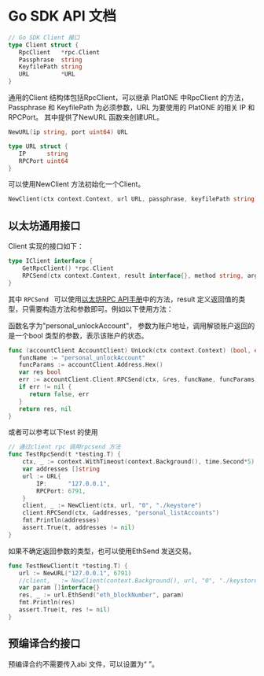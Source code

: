 # Go SDK API 文档



```go
// Go SDK Client 接口
type Client struct {
   RpcClient   *rpc.Client
   Passphrase  string
   KeyfilePath string
   URL         *URL
}
```

通用的Client 结构体包括RpcClient，可以继承 PlatONE 中RpcClient 的方法，Passphrase 和 KeyfilePath 为必须参数，URL 为要使用的 PlatONE 的相关 IP 和 RPCPort。 其中提供了NewURL 函数来创建URL。

```go
NewURL(ip string, port uint64) URL
```

```go
type URL struct {
   IP      string
   RPCPort uint64
}
```

可以使用NewClient 方法初始化一个Client。
```go
NewClient(ctx context.Context, url URL, passphrase, keyfilePath string) (*Client, error)
```



## 以太坊通用接口

Client 实现的接口如下：

```go
type IClient interface {
	GetRpcClient() *rpc.Client
	RPCSend(ctx context.Context, result interface{}, method string, args ...interface{}) error
}
```

 其中  ```RPCSend ```  可以使用[以太坊RPC API手册](http://cw.hubwiz.com/card/c/parity-rpc-api/)中的方法，result 定义返回值的类型，只需要构造方法和参数即可。例如以下使用方法：

函数名字为"personal_unlockAccount"， 参数为账户地址，调用解锁账户返回的是一个bool 类型的参数，表示该账户的状态。

```go
func (accountClient AccountClient) UnLock(ctx context.Context) (bool, error) {
   funcName := "personal_unlockAccount"
   funcParams := accountClient.Address.Hex()
   var res bool
   err := accountClient.Client.RPCSend(ctx, &res, funcName, funcParams)
   if err != nil {
      return false, err
   }
   return res, nil
}

```

或者可以参考以下test 的使用
```go
// 通过client rpc 调用rpcsend 方法
func TestRpcSend(t *testing.T) {
	ctx, _ := context.WithTimeout(context.Background(), time.Second*5)
	var addresses []string
	url := URL{
		IP:      "127.0.0.1",
		RPCPort: 6791,
	}
	client, _ := NewClient(ctx, url, "0", "./keystore")
	client.RPCSend(ctx, &addresses, "personal_listAccounts")
	fmt.Println(addresses)
	assert.True(t, addresses != nil)
}
```

如果不确定返回参数的类型，也可以使用EthSend 发送交易。

```go
func TestNewClient(t *testing.T) {
   url := NewURL("127.0.0.1", 6791)
   //client, _ := NewClient(context.Background(), url, "0", "./keystore")
   var param []interface{}
   res, _ := url.EthSend("eth_blockNumber", param)
   fmt.Println(res)
   assert.True(t, res != nil)
}
```





## 预编译合约接口

预编译合约不需要传入abi 文件，可以设置为“ ”。
